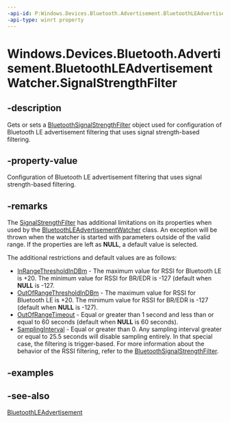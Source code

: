 ```yaml
---
-api-id: P:Windows.Devices.Bluetooth.Advertisement.BluetoothLEAdvertisementWatcher.SignalStrengthFilter
-api-type: winrt property
---
```


<!-- Property syntax
public Windows.Devices.Bluetooth.BluetoothSignalStrengthFilter SignalStrengthFilter { get;  set; }
-->

# Windows.Devices.Bluetooth.Advertisement.BluetoothLEAdvertisementWatcher.SignalStrengthFilter

## -description
Gets or sets a [BluetoothSignalStrengthFilter](../windows.devices.bluetooth/bluetoothsignalstrengthfilter.md) object used for configuration of Bluetooth LE advertisement filtering that uses signal strength-based filtering.

## -property-value
Configuration of Bluetooth LE advertisement filtering that uses signal strength-based filtering.

## -remarks
The [SignalStrengthFilter](bluetoothleadvertisementwatcher_signalstrengthfilter.md) has additional limitations on its properties when used by the [BluetoothLEAdvertisementWatcher](bluetoothleadvertisementwatcher.md) class. An exception will be thrown when the watcher is started with parameters outside of the valid range. If the properties are left as **NULL**, a default value is selected.

The additional restrictions and default values are as follows:


+ [InRangeThresholdInDBm](../windows.devices.bluetooth/bluetoothsignalstrengthfilter_inrangethresholdindbm.md) - The maximum value for RSSI for Bluetooth LE is +20. The minimum value for RSSI for BR/EDR is -127 (default when **NULL** is -127.
+ [OutOfRangeThresholdInDBm](../windows.devices.bluetooth/bluetoothsignalstrengthfilter_outofrangethresholdindbm.md) - The maximum value for RSSI for Bluetooth LE is +20. The minimum value for RSSI for BR/EDR is -127 (default when **NULL** is -127).
+ [OutOfRangeTimeout](../windows.devices.bluetooth/bluetoothsignalstrengthfilter_outofrangetimeout.md) - Equal or greater than 1 second and less than or equal to 60 seconds (default when **NULL** is 60 seconds).
+ [SamplingInterval](../windows.devices.bluetooth/bluetoothsignalstrengthfilter_samplinginterval.md) - Equal or greater than 0. Any sampling interval greater or equal to 25.5 seconds will disable sampling entirely. In that special case, the filtering is trigger-based. For more information about the behavior of the RSSI filtering, refer to the [BluetoothSignalStrengthFilter](../windows.devices.bluetooth/bluetoothsignalstrengthfilter.md).


## -examples

## -see-also
[BluetoothLEAdvertisement](bluetoothleadvertisement.md)
